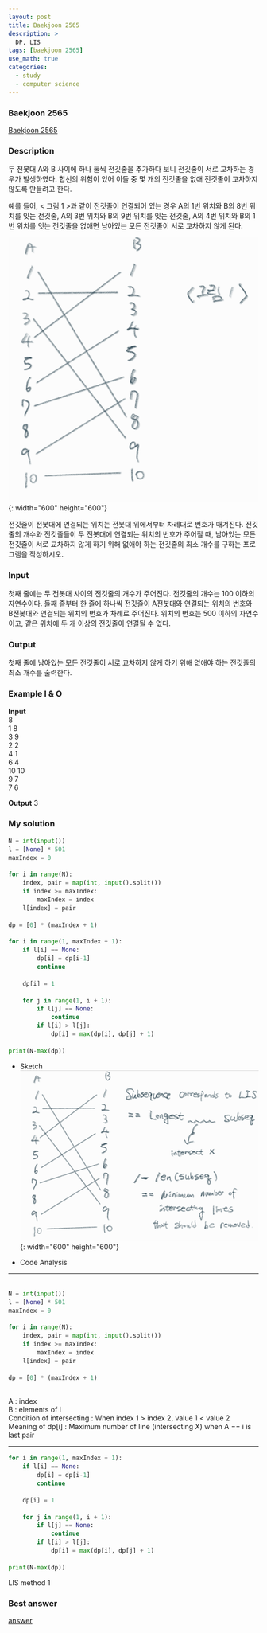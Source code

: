 ```yaml
---
layout: post
title: Baekjoon 2565
description: >
  DP, LIS
tags: [baekjoon 2565]
use_math: true
categories:
  - study
  - computer science
---
```

### Baekjoon 2565
[Baekjoon 2565](https://www.acmicpc.net/problem/2565)

### Description
두 전봇대 A와 B 사이에 하나 둘씩 전깃줄을 추가하다 보니 전깃줄이 서로 교차하는 경우가 발생하였다. 합선의 위험이 있어 이들 중 몇 개의 전깃줄을 없애 전깃줄이 교차하지 않도록 만들려고 한다.

예를 들어, < 그림 1 >과 같이 전깃줄이 연결되어 있는 경우 A의 1번 위치와 B의 8번 위치를 잇는 전깃줄, A의 3번 위치와 B의 9번 위치를 잇는 전깃줄, A의 4번 위치와 B의 1번 위치를 잇는 전깃줄을 없애면 남아있는 모든 전깃줄이 서로 교차하지 않게 된다.

![그림1](https://github.com/hyun-jin891/hyun-jin891.github.io/blob/master/assets/img/135.PNG?raw=true){: width="600" height="600"}


전깃줄이 전봇대에 연결되는 위치는 전봇대 위에서부터 차례대로 번호가 매겨진다. 전깃줄의 개수와 전깃줄들이 두 전봇대에 연결되는 위치의 번호가 주어질 때, 남아있는 모든 전깃줄이 서로 교차하지 않게 하기 위해 없애야 하는 전깃줄의 최소 개수를 구하는 프로그램을 작성하시오.

### Input
첫째 줄에는 두 전봇대 사이의 전깃줄의 개수가 주어진다. 전깃줄의 개수는 100 이하의 자연수이다. 둘째 줄부터 한 줄에 하나씩 전깃줄이 A전봇대와 연결되는 위치의 번호와 B전봇대와 연결되는 위치의 번호가 차례로 주어진다. 위치의 번호는 500 이하의 자연수이고, 같은 위치에 두 개 이상의 전깃줄이 연결될 수 없다.

### Output
첫째 줄에 남아있는 모든 전깃줄이 서로 교차하지 않게 하기 위해 없애야 하는 전깃줄의 최소 개수를 출력한다.

### Example I & O
**Input** <br>
8 <br>
1 8 <br>
3 9 <br>
2 2 <br>
4 1 <br>
6 4 <br>
10 10 <br>
9 7 <br>
7 6 <br>

**Output**
3

### My solution
~~~python
N = int(input())
l = [None] * 501
maxIndex = 0

for i in range(N):
    index, pair = map(int, input().split())
    if index >= maxIndex:
        maxIndex = index
    l[index] = pair

dp = [0] * (maxIndex + 1)

for i in range(1, maxIndex + 1):
    if l[i] == None:
        dp[i] = dp[i-1]
        continue

    dp[i] = 1

    for j in range(1, i + 1):
        if l[j] == None:
            continue
        if l[i] > l[j]:
            dp[i] = max(dp[i], dp[j] + 1)

print(N-max(dp))
~~~

* Sketch
![그림2](https://github.com/hyun-jin891/hyun-jin891.github.io/blob/master/assets/img/136.PNG?raw=true){: width="600" height="600"}<br>

* Code Analysis
-------------------
~~~python

N = int(input())
l = [None] * 501
maxIndex = 0

for i in range(N):
    index, pair = map(int, input().split())
    if index >= maxIndex:
        maxIndex = index
    l[index] = pair

dp = [0] * (maxIndex + 1)
~~~
<br>
A : index<br>
B : elements of l<br>
Condition of intersecting : When index 1 > index 2, value 1 < value 2<br>
Meaning of dp[i] : Maximum number of line (intersecting X) when A == i is last pair<br>

-------------------

~~~python
for i in range(1, maxIndex + 1):
    if l[i] == None:
        dp[i] = dp[i-1]
        continue

    dp[i] = 1

    for j in range(1, i + 1):
        if l[j] == None:
            continue
        if l[i] > l[j]:
            dp[i] = max(dp[i], dp[j] + 1)

print(N-max(dp))
~~~
LIS method 1<br>

### Best answer
[answer](https://velog.io/@noion0511/PythonKotlin-%EB%B0%B1%EC%A4%80-2565%EB%B2%88-%EC%A0%84%EA%B9%83%EC%A4%84)<br>
